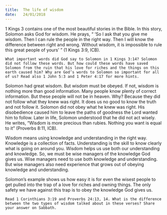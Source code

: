 ```yaml
---
title:  The life of wisdom
date:   24/01/2018
---
```


1 Kings 3 contains one of the most beautiful stories in the Bible. In this story, Solomon asks God for wisdom. He prays, “ ‘So I ask that you give me wisdom. Then I can rule the people in the right way. Then I will know the difference between right and wrong. Without wisdom, it is impossible to rule this great people of yours’ ” (1 Kings 3:9, ICB). 

`What important words did God say to Solomon in 1 Kings 3:14? Solomon did not follow these words. But how could these words have saved Solomon from the ruin that his love for riches and the things on this earth caused him? Why are God’s words to Solomon so important for all of us? Read also 1 John 5:3 and 1 Peter 4:17 for more hints.` 

Solomon had great wisdom. But wisdom must be obeyed. If not, wisdom is nothing more than good information. Many people know plenty of correct information. But these people will not be in heaven. Why? Because they did not follow what they knew was right. It does us no good to know the truth and not follow it. Solomon did not obey what he knew was right. His disobedience caused him to leave the paths of goodness the Lord wanted him to follow. Later in life, Solomon understood that he did not act wisely. He writes, “Wisdom is more precious than rubies. Nothing you want is equal to it” (Proverbs 8:11, ICB). 

Wisdom means using knowledge and understanding in the right way. Knowledge is a collection of facts. Understanding is the skill to know clearly what is going on around you. Wisdom helps us use both our understanding and knowledge. So, we must be wise managers of the knowledge God gives us. Wise managers need to use both knowledge and understanding. But wise managers also need experience that grows out of obeying knowledge and understanding. 

Solomon’s example shows us how easy it is for even the wisest people to get pulled into the trap of a love for riches and owning things. The only safety we have against this trap is to obey the knowledge God gives us. 

`Read 1 Corinthians 3:19 and Proverbs 24:13, 14. What is the difference between the two types of wisdom talked about in these verses? Share your answer on Sabbath.`